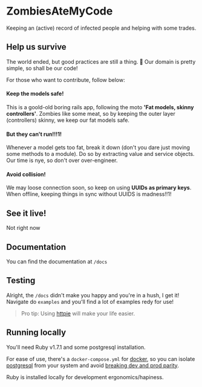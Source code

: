 # ZombiesAteMyCode
Keeping an (active) record of infected people and helping with some trades.

## Help us survive

The world ended, but good practices are still a thing. :pray:
Our domain is pretty simple, so shall be our code!

For those who want to contribute, follow below:

#### Keep the models safe!

This is a goold-old boring rails app, following the moto **'Fat models, skinny controllers'**.
Zombies like some meat, so by keeping the outer layer (controllers) skinny, we keep our fat models safe.

#### But they can't run!!!1!

Whenever a model gets too fat, break it down (don't you dare just moving some methods to a module).
Do so by extracting value and service objects.
Our time is nye, so don't over over-engineer.

#### Avoid collision!

We may loose connection soon, so keep on using **UUIDs as primary keys**. 
When offline, keeping things in sync without UUIDS is madness!!1!

## See it live!

Not right now

## Documentation
You can find the documentation at `/docs`

## Testing

Alright, the `/docs` didn't make you happy and you're in a hush, I get it!
Navigate do `examples` and you'll find a lot of examples redy for use!

> Pro tip: Using [httpie](https://httpie.org/) will make your life easier.

## Running locally

You'll need Ruby v1.7.1 and some postgresql installation.

For ease of use, there's a `docker-compose.yml` for [docker](https://www.docker.com/), so you can isolate [postgresql](https://www.postgresql.org/) from your system and avoid [breaking dev and prod parity](https://12factor.net/).

Ruby is installed locally for development ergonomics/hapiness.
